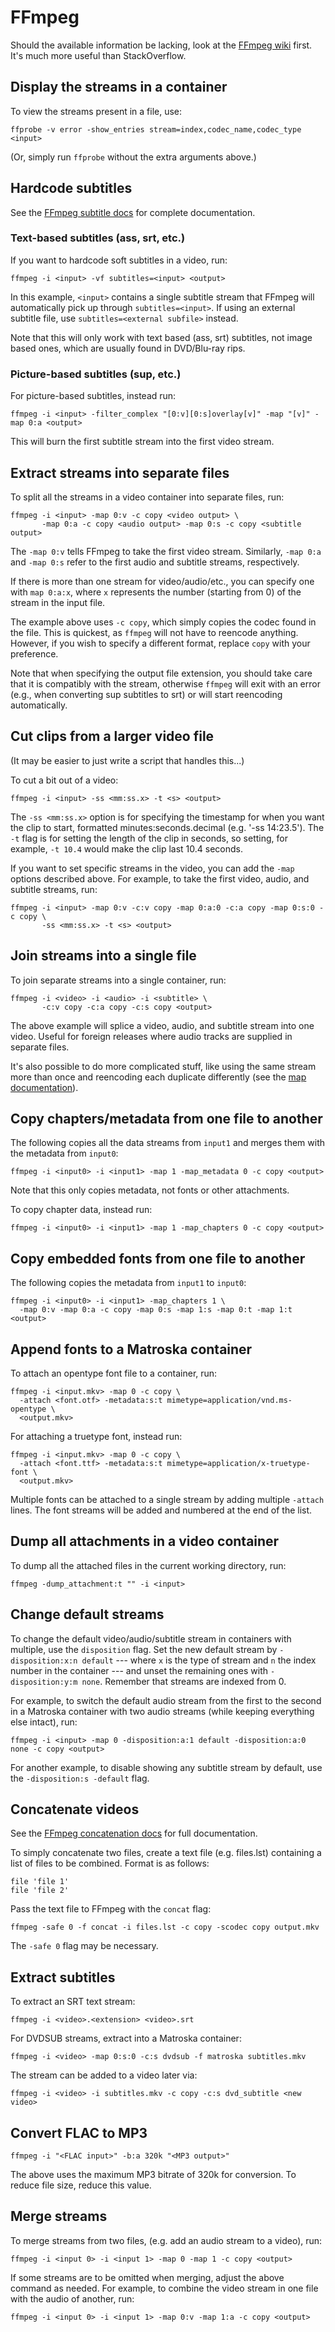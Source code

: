 # FFmpeg

Should the available information be lacking, look at the [FFmpeg
wiki](https://trac.ffmpeg.org/wiki) first. It's much more useful than
StackOverflow.


## Display the streams in a container

To view the streams present in a file, use:
```
ffprobe -v error -show_entries stream=index,codec_name,codec_type <input>
```

(Or, simply run `ffprobe` without the extra arguments above.)


## Hardcode subtitles

See the [FFmpeg subtitle
docs](https://trac.ffmpeg.org/wiki/HowToBurnSubtitlesIntoVideo) for complete
documentation.

### Text-based subtitles (ass, srt, etc.)

If you want to hardcode soft subtitles in a video, run:
```
ffmpeg -i <input> -vf subtitles=<input> <output>
```

In this example, `<input>` contains a single subtitle stream that FFmpeg will
automatically pick up through `subtitles=<input>`. If using an external
subtitle file, use `subtitles=<external subfile>` instead.

Note that this will only work with text based (ass, srt) subtitles, not image
based ones, which are usually found in DVD/Blu-ray rips.

### Picture-based subtitles (sup, etc.)

For picture-based subtitles, instead run:
```
ffmpeg -i <input> -filter_complex "[0:v][0:s]overlay[v]" -map "[v]" -map 0:a <output>
```

This will burn the first subtitle stream into the first video stream.


## Extract streams into separate files

To split all the streams in a video container into separate files, run:
```
ffmpeg -i <input> -map 0:v -c copy <video output> \
       -map 0:a -c copy <audio output> -map 0:s -c copy <subtitle output>
```

The `-map 0:v` tells FFmpeg to take the first video stream. Similarly, `-map
0:a` and `-map 0:s` refer to the first audio and subtitle streams,
respectively. 

If there is more than one stream for video/audio/etc., you can specify one with
`map 0:a:x`, where `x` represents the number (starting from 0) of the stream in
the input file.

The example above uses `-c copy`, which simply copies the codec found in the
file. This is quickest, as `ffmpeg` will not have to reencode anything.
However, if you wish to specify a different format, replace `copy` with your
preference.

Note that when specifying the output file extension, you should take care that
it is compatibly with the stream, otherwise `ffmpeg` will exit with an error
(e.g., when converting sup subtitles to srt) or will start reencoding
automatically.


## Cut clips from a larger video file

(It may be easier to just write a script that handles this...)

To cut a bit out of a video:
```
ffmpeg -i <input> -ss <mm:ss.x> -t <s> <output>
```

The `-ss <mm:ss.x>` option is for specifying the timestamp for when you want
the clip to start, formatted minutes:seconds.decimal (e.g. '-ss 14:23.5'). The
`-t` flag is for setting the length of the clip in seconds, so setting, for
example, `-t 10.4` would make the clip last 10.4 seconds.

If you want to set specific streams in the video, you can add the `-map`
options described above. For example, to take the first video, audio, and
subtitle streams, run:
```
ffmpeg -i <input> -map 0:v -c:v copy -map 0:a:0 -c:a copy -map 0:s:0 -c copy \
       -ss <mm:ss.x> -t <s> <output>
```


## Join streams into a single file

To join separate streams into a single container, run:
```
ffmpeg -i <video> -i <audio> -i <subtitle> \
       -c:v copy -c:a copy -c:s copy <output>
```

The above example will splice a video, audio, and subtitle stream into one
video. Useful for foreign releases where audio tracks are supplied in separate
files.

It's also possible to do more complicated stuff, like using the same stream
more than once and reencoding each duplicate differently (see the [map
documentation](https://trac.ffmpeg.org/wiki/Map)).


## Copy chapters/metadata from one file to another

The following copies all the data streams from `input1` and merges them with
the metadata from `input0`:
```
ffmpeg -i <input0> -i <input1> -map 1 -map_metadata 0 -c copy <output>
```

Note that this only copies metadata, not fonts or other attachments.

To copy chapter data, instead run:
```
ffmpeg -i <input0> -i <input1> -map 1 -map_chapters 0 -c copy <output>
```


## Copy embedded fonts from one file to another

The following copies the metadata from `input1` to `input0`:
```
ffmpeg -i <input0> -i <input1> -map_chapters 1 \
  -map 0:v -map 0:a -c copy -map 0:s -map 1:s -map 0:t -map 1:t <output>
```


## Append fonts to a Matroska container

To attach an opentype font file to a container, run:
```
ffmpeg -i <input.mkv> -map 0 -c copy \
  -attach <font.otf> -metadata:s:t mimetype=application/vnd.ms-opentype \
  <output.mkv>
```

For attaching a truetype font, instead run:
```
ffmpeg -i <input.mkv> -map 0 -c copy \
  -attach <font.ttf> -metadata:s:t mimetype=application/x-truetype-font \
  <output.mkv>
```

Multiple fonts can be attached to a single stream by adding multiple `-attach`
lines. The font streams will be added and numbered at the end of the list.


## Dump all attachments in a video container

To dump all the attached files in the current working directory, run:
```
ffmpeg -dump_attachment:t "" -i <input>
```


## Change default streams

To change the default video/audio/subtitle stream in containers with multiple,
use the `disposition` flag. Set the new default stream by `-disposition:x:n
default` --- where `x` is the type of stream and `n` the index number in the
container --- and unset the remaining ones with `-disposition:y:m none`.
Remember that streams are indexed from 0.

For example, to switch the default audio stream from the first to the second in
a Matroska container with two audio streams (while keeping everything else
intact), run:
```
ffmpeg -i <input> -map 0 -disposition:a:1 default -disposition:a:0 none -c copy <output>
```

For another example, to disable showing any subtitle stream by default, use the
`-disposition:s -default` flag.


## Concatenate videos

See the [FFmpeg concatenation docs](https://trac.ffmpeg.org/wiki/Concatenate)
for full documentation.

To simply concatenate two files, create a text file (e.g. files.lst) containing
a list of files to be combined. Format is as follows:
```
file 'file 1'
file 'file 2'
```

Pass the text file to FFmpeg with the `concat` flag:
```
ffmpeg -safe 0 -f concat -i files.lst -c copy -scodec copy output.mkv
```

The `-safe 0` flag may be necessary.


## Extract subtitles

To extract an SRT text stream:
```
ffmpeg -i <video>.<extension> <video>.srt
```

For DVDSUB streams, extract into a Matroska container:
```
ffmpeg -i <video> -map 0:s:0 -c:s dvdsub -f matroska subtitles.mkv
```

The stream can be added to a video later via:
```
ffmpeg -i <video> -i subtitles.mkv -c copy -c:s dvd_subtitle <new video>
```


## Convert FLAC to MP3

```
ffmpeg -i "<FLAC input>" -b:a 320k "<MP3 output>"
```

The above uses the maximum MP3 bitrate of 320k for conversion. To reduce file
size, reduce this value.


## Merge streams

To merge streams from two files, (e.g. add an audio stream to a video), run:
```
ffmpeg -i <input 0> -i <input 1> -map 0 -map 1 -c copy <output>
```

If some streams are to be omitted when merging, adjust the above command as
needed. For example, to combine the video stream in one file with the audio of
another, run:
```
ffmpeg -i <input 0> -i <input 1> -map 0:v -map 1:a -c copy <output>
```
